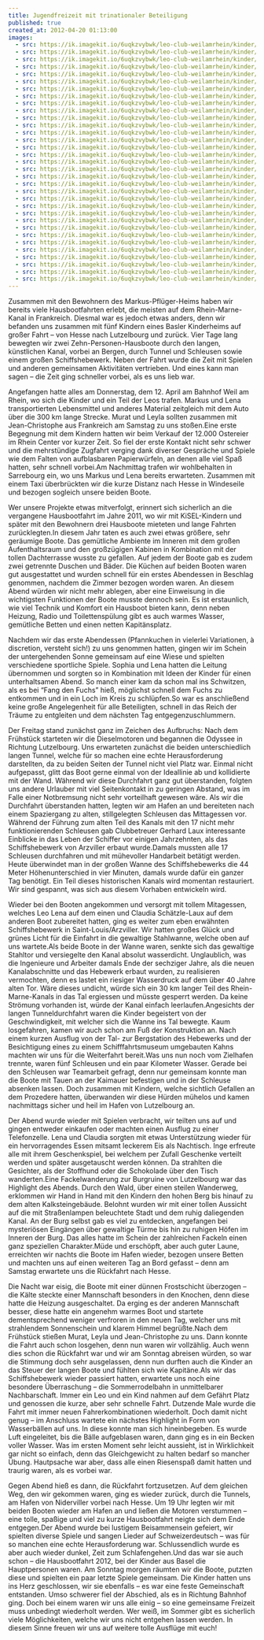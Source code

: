 ```yaml
---
title: Jugendfreizeit mit trinationaler Beteiligung
published: true
created_at: 2012-04-20 01:13:00
images:
  - src: https://ik.imagekit.io/6uqkzvybwk/leo-club-weilamrhein/kinder/06-02.jpg
  - src: https://ik.imagekit.io/6uqkzvybwk/leo-club-weilamrhein/kinder/06-01.jpg
  - src: https://ik.imagekit.io/6uqkzvybwk/leo-club-weilamrhein/kinder/06-03.jpg
  - src: https://ik.imagekit.io/6uqkzvybwk/leo-club-weilamrhein/kinder/06-04.jpg
  - src: https://ik.imagekit.io/6uqkzvybwk/leo-club-weilamrhein/kinder/06-05.jpg
  - src: https://ik.imagekit.io/6uqkzvybwk/leo-club-weilamrhein/kinder/06-06.jpg
  - src: https://ik.imagekit.io/6uqkzvybwk/leo-club-weilamrhein/kinder/06-07.jpg
  - src: https://ik.imagekit.io/6uqkzvybwk/leo-club-weilamrhein/kinder/06-08.jpg
  - src: https://ik.imagekit.io/6uqkzvybwk/leo-club-weilamrhein/kinder/06-09.jpg
  - src: https://ik.imagekit.io/6uqkzvybwk/leo-club-weilamrhein/kinder/06-10.jpg
  - src: https://ik.imagekit.io/6uqkzvybwk/leo-club-weilamrhein/kinder/06-11.jpg
  - src: https://ik.imagekit.io/6uqkzvybwk/leo-club-weilamrhein/kinder/06-12.jpg
  - src: https://ik.imagekit.io/6uqkzvybwk/leo-club-weilamrhein/kinder/06-13.jpg
  - src: https://ik.imagekit.io/6uqkzvybwk/leo-club-weilamrhein/kinder/06-14.jpg
  - src: https://ik.imagekit.io/6uqkzvybwk/leo-club-weilamrhein/kinder/06-15.jpg
  - src: https://ik.imagekit.io/6uqkzvybwk/leo-club-weilamrhein/kinder/06-16.jpg
  - src: https://ik.imagekit.io/6uqkzvybwk/leo-club-weilamrhein/kinder/06-17.jpg
  - src: https://ik.imagekit.io/6uqkzvybwk/leo-club-weilamrhein/kinder/06-18.jpg
  - src: https://ik.imagekit.io/6uqkzvybwk/leo-club-weilamrhein/kinder/06-19.jpg
  - src: https://ik.imagekit.io/6uqkzvybwk/leo-club-weilamrhein/kinder/06-20.jpg
  - src: https://ik.imagekit.io/6uqkzvybwk/leo-club-weilamrhein/kinder/06-21.jpg
  - src: https://ik.imagekit.io/6uqkzvybwk/leo-club-weilamrhein/kinder/06-22.jpg
  - src: https://ik.imagekit.io/6uqkzvybwk/leo-club-weilamrhein/kinder/06-23.jpg
  - src: https://ik.imagekit.io/6uqkzvybwk/leo-club-weilamrhein/kinder/06-24.jpg
  - src: https://ik.imagekit.io/6uqkzvybwk/leo-club-weilamrhein/kinder/06-26.jpg
  - src: https://ik.imagekit.io/6uqkzvybwk/leo-club-weilamrhein/kinder/06-27.jpg
  - src: https://ik.imagekit.io/6uqkzvybwk/leo-club-weilamrhein/kinder/06-28.jpg
  - src: https://ik.imagekit.io/6uqkzvybwk/leo-club-weilamrhein/kinder/06-29.jpg
  - src: https://ik.imagekit.io/6uqkzvybwk/leo-club-weilamrhein/kinder/06-30.jpg
  - src: https://ik.imagekit.io/6uqkzvybwk/leo-club-weilamrhein/kinder/06-31.jpg
  - src: https://ik.imagekit.io/6uqkzvybwk/leo-club-weilamrhein/kinder/06-32.jpg
  - src: https://ik.imagekit.io/6uqkzvybwk/leo-club-weilamrhein/kinder/06-33.jpg
  - src: https://ik.imagekit.io/6uqkzvybwk/leo-club-weilamrhein/kinder/06-34.jpg
---
```


Zusammen mit den Bewohnern des Markus-Pflüger-Heims haben wir bereits viele Hausbootfahrten erlebt, die meisten auf dem Rhein-Marne-Kanal in Frankreich. Diesmal war es jedoch etwas anders, denn wir befanden uns zusammen mit fünf Kindern eines Basler Kinderheims auf großer Fahrt – von Hesse nach Lutzelbourg und zurück. Vier Tage lang bewegten wir zwei Zehn-Personen-Hausboote durch den langen, künstlichen Kanal, vorbei an Bergen, durch Tunnel und Schleusen sowie einem großen Schiffshebewerk. Neben der Fahrt wurde die Zeit mit Spielen und anderen gemeinsamen Aktivitäten vertrieben. Und eines kann man sagen – die Zeit ging schneller vorbei, als es uns lieb war.

Angefangen hatte alles am Donnerstag, dem 12. April am Bahnhof Weil am Rhein, wo sich die Kinder und ein Teil der Leos trafen. Markus und Lena transportierten Lebensmittel und anderes Material zeitgleich mit dem Auto über die 300 km lange Strecke. Murat und Leyla sollten zusammen mit Jean-Christophe aus Frankreich am Samstag zu uns stoßen.Eine erste Begegnung mit dem Kindern hatten wir beim Verkauf der 12.000 Ostereier im Rhein Center vor kurzer Zeit. So fiel der erste Kontakt nicht sehr schwer und die mehrstündige Zugfahrt verging dank diverser Gespräche und Spiele wie dem Falten von aufblasbaren Papierwürfeln, an denen alle viel Spaß hatten, sehr schnell vorbei.Am Nachmittag trafen wir wohlbehalten in Sarrebourg ein, wo uns Markus und Lena bereits erwarteten. Zusammen mit einem Taxi überbrückten wir die kurze Distanz nach Hesse in Windeseile und bezogen sogleich unsere beiden Boote.

Wer unsere Projekte etwas mitverfolgt, erinnert sich sicherlich an die vergangene Hausbootfahrt im Jahre 2011, wo wir mit KiSEL-Kindern und später mit den Bewohnern drei Hausboote mieteten und lange Fahrten zurücklegten.In diesem Jahr taten es auch zwei etwas größere, sehr geräumige Boote. Das gemütliche Ambiente im Inneren mit dem großen Aufenthaltsraum und den großzügigen Kabinen in Kombination mit der tollen Dachterrasse wusste zu gefallen. Auf jedem der Boote gab es zudem zwei getrennte Duschen und Bäder. Die Küchen auf beiden Booten waren gut ausgestattet und wurden schnell für ein erstes Abendessen in Beschlag genommen, nachdem die Zimmer bezogen worden waren. An diesem Abend würden wir nicht mehr ablegen, aber eine Einweisung in die wichtigsten Funktionen der Boote musste dennoch sein. Es ist erstaunlich, wie viel Technik und Komfort ein Hausboot bieten kann, denn neben Heizung, Radio und Toilettenspülung gibt es auch warmes Wasser, gemütliche Betten und einen netten Kapitänsplatz.

Nachdem wir das erste Abendessen (Pfannkuchen in vielerlei Variationen, à discretion, versteht sich!) zu uns genommen hatten, gingen wir im Schein der untergehenden Sonne gemeinsam auf eine Wiese und spielten verschiedene sportliche Spiele. Sophia und Lena hatten die Leitung übernommen und sorgten so in Kombination mit Ideen der Kinder für einen unterhaltsamen Abend. So manch einer kam da schon mal ins Schwitzen, als es bei “Fang den Fuchs” hieß, möglichst schnell dem Fuchs zu entkommen und in ein Loch im Kreis zu schlüpfen.So war es anschließend keine große Angelegenheit für alle Beteiligten, schnell in das Reich der Träume zu entgleiten und dem nächsten Tag entgegenzuschlummern.

Der Freitag stand zunächst ganz im Zeichen des Aufbruchs: Nach dem Frühstück starteten wir die Dieselmotoren und begannen die Odyssee in Richtung Lutzelbourg. Uns erwarteten zunächst die beiden unterschiedlich langen Tunnel, welche für so machen eine echte Herausforderung darstellten, da zu beiden Seiten der Tunnel nicht viel Platz war. Einmal nicht aufgepasst, glitt das Boot gerne einmal von der Ideallinie ab und kollidierte mit der Wand. Während wir diese Durchfahrt ganz gut überstanden, folgten uns andere Urlauber mit viel Seitenkontakt in zu geringen Abstand, was im Falle einer Notbremsung nicht sehr vorteilhaft gewesen wäre. Als wir die Durchfahrt überstanden hatten, legten wir am Hafen an und bereiteten nach einem Spaziergang zu alten, stillgelegten Schleusen das Mittagessen vor. Während der Führung zum alten Teil des Kanals mit den 17 nicht mehr funktionierenden Schleusen gab Clubbetreuer Gerhard Laux interessante Einblicke in das Leben der Schiffer vor einigen Jahrzehnten, als das Schiffshebewerk von Arzviller erbaut wurde.Damals mussten alle 17 Schleusen durchfahren und mit mühevoller Handarbeit betätigt werden. Heute überwindet man in der großen Wanne des Schiffshebewerks die 44 Meter Höhenunterschied in vier Minuten, damals wurde dafür ein ganzer Tag benötigt. Ein Teil dieses historischen Kanals wird momentan restauriert. Wir sind gespannt, was sich aus diesem Vorhaben entwickeln wird.

Wieder bei den Booten angekommen und versorgt mit tollem Mitagessen, welches Leo Lena auf dem einen und Claudia Schätzle-Laux auf dem anderen Boot zubereitet hatten, ging es weiter zum eben erwähnten Schiffshebewerk in Saint-Louis/Arzviller. Wir hatten großes Glück und grünes Licht für die Einfahrt in die gewaltige Stahlwanne, welche oben auf uns wartete.Als beide Boote in der Wanne waren, senkte sich das gewaltige Stahltor und versiegelte den Kanal absolut wasserdicht. Unglaublich, was die Ingenieure und Arbeiter damals Ende der sechziger Jahre, als die neuen Kanalabschnitte und das Hebewerk erbaut wurden, zu realisieren vermochten, denn es lastet ein riesiger Wasserdruck auf dem über 40 Jahre alten Tor. Wäre dieses undicht, würde sich ein 30 km langer Teil des Rhein-Marne-Kanals in das Tal ergiessen und müsste gesperrt werden. Da keine Strömung vorhanden ist, würde der Kanal einfach leerlaufen.Angesichts der langen Tunneldurchfahrt waren die Kinder begeistert von der Geschwindigkeit, mit welcher sich die Wanne ins Tal bewegte. Kaum losgefahren, kamen wir auch schon am Fuß der Konstruktion an. Nach einem kurzen Ausflug von der Tal- zur Bergstation des Hebewerks und der Besichtigung eines zu einem Schifffahrtsmuseum umgebauten Kahns machten wir uns für die Weiterfahrt bereit.Was uns nun noch vom Zielhafen trennte, waren fünf Schleusen und ein paar Kilometer Wasser. Gerade bei den Schleusen war Teamarbeit gefragt, denn nur gemeinsam konnte man die Boote mit Tauen an der Kaimauer befestigen und in der Schleuse absenken lassen. Doch zusammen mit Kindern, welche sichtlich Gefallen an dem Prozedere hatten, überwanden wir diese Hürden mühelos und kamen nachmittags sicher und heil im Hafen von Lutzelbourg an.

Der Abend wurde wieder mit Spielen verbracht, wir teilten uns auf und gingen entweder einkaufen oder machten einen Ausflug zu einer Telefonzelle. Lena und Claudia sorgten mit etwas Unterstützung wieder für ein hervorragendes Essen mitsamt leckerem Eis als Nachtisch. Inge erfreute alle mit ihrem Geschenkspiel, bei welchem per Zufall Geschenke verteilt werden und später ausgetauscht werden können. Da strahlten die Gesichter, als der Stoffhund oder die Schokolade über den Tisch wanderten.Eine Fackelwanderung zur Burgruine von Lutzelbourg war das Highlight des Abends. Durch den Wald, über einen steilen Wanderweg, erklommen wir Hand in Hand mit den Kindern den hohen Berg bis hinauf zu dem alten Kalksteingebäude. Belohnt wurden wir mit einer tollen Aussicht auf die mit Straßenlampen beleuchtete Stadt und dem ruhig daliegenden Kanal. An der Burg selbst gab es viel zu entdecken, angefangen bei mysteriösen Eingängen über gewaltige Türme bis hin zu ruhigen Höfen im Inneren der Burg. Das alles hatte im Schein der zahlreichen Fackeln einen ganz speziellen Charakter.Müde und erschöpft, aber auch guter Laune, erreichten wir nachts die Boote im Hafen wieder, bezogen unsere Betten und machten uns auf einen weiteren Tag an Bord gefasst – denn am Samstag erwartete uns die Rückfahrt nach Hesse.

Die Nacht war eisig, die Boote mit einer dünnen Frostschicht überzogen – die Kälte steckte einer Mannschaft besonders in den Knochen, denn diese hatte die Heizung ausgeschaltet. Da erging es der anderen Mannschaft besser, diese hatte ein angenehm warmes Boot und startete dementsprechend weniger verfroren in den neuen Tag, welcher uns mit strahlendem Sonnenschein und klarem Himmel begrüßte.Nach dem Frühstück stießen Murat, Leyla und Jean-Christophe zu uns. Dann konnte die Fahrt auch schon losgehen, denn nun waren wir vollzählig. Auch wenn dies schon die Rückfahrt war und wir am Sonntag abreisen würden, so war die Stimmung doch sehr ausgelassen, denn nun durften auch die Kinder an das Steuer der langen Boote und fühlten sich wie Kapitäne.Als wir das Schiffshebewerk wieder passiert hatten, erwartete uns noch eine besondere Überraschung – die Sommerrodelbahn in unmittelbarer Nachbarschaft. Immer ein Leo und ein Kind nahmen auf dem Gefährt Platz und genossen die kurze, aber sehr schnelle Fahrt. Dutzende Male wurde die Fahrt mit immer neuen Fahrerkombinationen wiederholt. Doch damit nicht genug – im Anschluss wartete ein nächstes Highlight in Form von Wasserbällen auf uns. In diese konnte man sich hineinbegeben. Es wurde Luft eingeleitet, bis die Bälle aufgeblasen waren, dann ging es in ein Becken voller Wasser. Was im ersten Moment sehr leicht aussieht, ist in Wirklichkeit gar nicht so einfach, denn das Gleichgewicht zu halten bedarf so mancher Übung. Hautpsache war aber, dass alle einen Riesenspaß damit hatten und traurig waren, als es vorbei war.

Gegen Abend hieß es dann, die Rückfahrt fortzusetzen. Auf dem gleichen Weg, den wir gekommen waren, ging es wieder zurück, durch die Tunnels, am Hafen von Niderviller vorbei nach Hesse. Um 19 Uhr legten wir mit beiden Booten wieder am Hafen an und ließen die Motoren verstummen – eine tolle, spaßige und viel zu kurze Hausbootfahrt neigte sich dem Ende entgegen.Der Abend wurde bei lustigem Beisammensein gefeiert, wir spielten diverse Spiele und sangen Lieder auf Schweizerdeutsch – was für so manchen eine echte Herausforderung war. Schlussendlich wurde es aber auch wieder dunkel, Zeit zum Schlafengehen.Und das war sie auch schon – die Hausbootfahrt 2012, bei der Kinder aus Basel die Hauptpersonen waren. Am Sonntag morgen räumten wir die Boote, putzten diese und spielten ein paar letzte Spiele gemeinsam. Die Kinder hatten uns ins Herz geschlossen, wir sie ebenfalls – es war eine feste Gemeinschaft entstanden. Umso schwerer fiel der Abschied, als es in Richtung Bahnhof ging. Doch bei einem waren wir uns alle einig – so eine gemeinsame Freizeit muss unbedingt wiederholt werden. Wer weiß, im Sommer gibt es sicherlich viele Möglichkeiten, welche wir uns nicht entgehen lassen werden. In diesem Sinne freuen wir uns auf weitere tolle Ausflüge mit euch!
